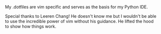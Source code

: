 My .dotfiles are  vim specific and serves as the basis for my Python IDE.

Special thanks to Leeren Chang! He doesn't know me but I wouldn't be able
to use the incredible power of vim without his guidance. He lifted the 
hood to show how things work. 
